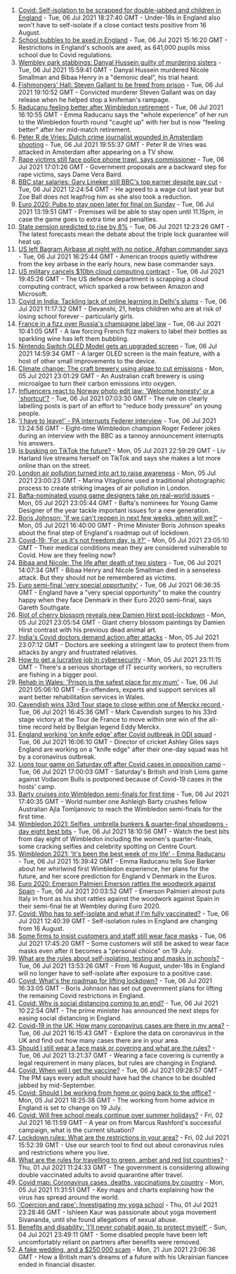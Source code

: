 1. [Covid: Self-isolation to be scrapped for double-jabbed and children in England](https://www.bbc.co.uk/news/uk-57733276) - Tue, 06 Jul 2021 18:27:40 GMT - Under-18s in England also won't have to self-isolate if a close contact tests positive from 16 August.
2. [School bubbles to be axed in England](https://www.bbc.co.uk/news/education-57736739) - Tue, 06 Jul 2021 15:16:20 GMT - Restrictions in England's schools are axed, as 641,000 pupils miss school due to Covid regulations.
3. [Wembley park stabbings: Danyal Hussein guilty of murdering sisters](https://www.bbc.co.uk/news/uk-england-london-57721663) - Tue, 06 Jul 2021 15:59:41 GMT - Danyal Hussein murdered Nicole Smallman and Bibaa Henry in a "demonic deal", his trial heard.
4. [Fishmongers' Hall: Steven Gallant to be freed from prison](https://www.bbc.co.uk/news/uk-england-london-57742691) - Tue, 06 Jul 2021 19:10:52 GMT - Convicted murderer Steven Gallant was on day release when he helped stop a knifeman's rampage.
5. [Raducanu feeling better after Wimbledon retirement](https://www.bbc.co.uk/sport/tennis/57737252) - Tue, 06 Jul 2021 16:10:55 GMT - Emma Raducanu says the "whole experience" of her run to the Wimbledon fourth round "caught up" with her but is now "feeling better" after her mid-match retirement.
6. [Peter R de Vries: Dutch crime journalist wounded in Amsterdam shooting](https://www.bbc.co.uk/news/world-europe-57743233) - Tue, 06 Jul 2021 19:55:37 GMT - Peter R de Vries was attacked in Amsterdam after appearing on a TV show.
7. [Rape victims still face police phone trawl, says commissioner](https://www.bbc.co.uk/news/education-57738550) - Tue, 06 Jul 2021 17:01:26 GMT - Government proposals are a backward step for rape victims, says Dame Vera Baird.
8. [BBC star salaries: Gary Lineker still BBC's top earner despite pay cut](https://www.bbc.co.uk/news/entertainment-arts-57722068) - Tue, 06 Jul 2021 12:24:54 GMT - He agreed to a wage cut last year but Zoe Ball does not leapfrog him as she also took a reduction.
9. [Euro 2020: Pubs to stay open later for final on Sunday](https://www.bbc.co.uk/news/uk-politics-57736417) - Tue, 06 Jul 2021 13:19:51 GMT - Premises will be able to stay open until 11.15pm, in case the game goes to extra time and penalties.
10. [State pension predicted to rise by 8%](https://www.bbc.co.uk/news/business-57734805) - Tue, 06 Jul 2021 12:23:26 GMT - The latest forecasts mean the debate about the triple lock guarantee will heat up.
11. [US left Bagram Airbase at night with no notice, Afghan commander says](https://www.bbc.co.uk/news/world-asia-57682290) - Tue, 06 Jul 2021 16:25:44 GMT - American troops quietly withdrew from the key airbase in the early hours, new base commander says.
12. [US military cancels $10bn cloud computing contract](https://www.bbc.co.uk/news/business-57739636) - Tue, 06 Jul 2021 19:45:26 GMT - The US defence department is scrapping a cloud computing contract, which sparked a row between Amazon and Microsoft.
13. [Covid in India: Tackling lack of online learning in Delhi's slums](https://www.bbc.co.uk/news/newsbeat-57671944) - Tue, 06 Jul 2021 11:17:32 GMT - Devanshi, 21, helps children who are at risk of losing school forever - particularly girls.
14. [France in a fizz over Russia's champagne label law](https://www.bbc.co.uk/news/world-europe-57733684) - Tue, 06 Jul 2021 10:41:05 GMT - A law forcing French fizz makers to label their bottles as sparkling wine has left them bubbling.
15. [Nintendo Switch OLED Model gets an upgraded screen](https://www.bbc.co.uk/news/technology-57734949) - Tue, 06 Jul 2021 14:59:34 GMT - A larger OLED screen is the main feature, with a host of other small improvements to the device.
16. [Climate change: The craft brewery using algae to cut emissions](https://www.bbc.co.uk/news/world-australia-57675513) - Mon, 05 Jul 2021 23:01:29 GMT - An Australian craft brewery is using microalgae to turn their carbon emissions into oxygen.
17. [Influencers react to Norway photo edit law: 'Welcome honesty' or a 'shortcut'?](https://www.bbc.co.uk/news/newsbeat-57721080) - Tue, 06 Jul 2021 07:03:30 GMT - The rule on clearly labelling posts is part of an effort to "reduce body pressure" on young people.
18. ['I have to leave!' - PA interrupts Federer interview](https://www.bbc.co.uk/sport/av/tennis/57739072) - Tue, 06 Jul 2021 13:24:56 GMT - Eight-time Wimbledon champion Roger Federer jokes during an interview with the BBC as a tannoy announcement interrupts his answers.
19. [Is busking on TikTok the future?](https://www.bbc.co.uk/news/entertainment-arts-57728507) - Mon, 05 Jul 2021 22:59:29 GMT - Liv Harland live streams herself on TikTok and says she makes a lot more online than on the street.
20. [London air pollution turned into art to raise awareness](https://www.bbc.co.uk/news/in-pictures-56986767) - Mon, 05 Jul 2021 23:00:23 GMT - Marina Vitaglione used a traditional photographic process to create striking images of air pollution in London.
21. [Bafta-nominated young game designers take on real-world issues](https://www.bbc.co.uk/news/uk-england-dorset-57688109) - Mon, 05 Jul 2021 23:05:44 GMT - Bafta's nominees for Young Game Designer of the year tackle important issues for a new generation.
22. [Boris Johnson: 'If we can't reopen in next few weeks, when will we?'](https://www.bbc.co.uk/news/uk-57728217) - Mon, 05 Jul 2021 16:40:00 GMT - Prime Minister Boris Johnson speaks about the final step of England's roadmap out of lockdown.
23. [Covid-19: 'For us it's not freedom day, is it?'](https://www.bbc.co.uk/news/uk-57643063) - Mon, 05 Jul 2021 23:05:10 GMT - Their medical conditions mean they are considered vulnerable to Covid. How are they feeling now?
24. [Bibaa and Nicole: The life after death of two sisters](https://www.bbc.co.uk/news/uk-england-london-57679755) - Tue, 06 Jul 2021 14:07:34 GMT - Bibaa Henry and Nicole Smallman died in a senseless attack. But they should not be remembered as victims.
25. [Euro semi-final 'very special opportunity'](https://www.bbc.co.uk/sport/football/57725655) - Tue, 06 Jul 2021 06:36:35 GMT - England have a "very special opportunity" to make the country happy when they face Denmark in their Euro 2020 semi-final, says Gareth Southgate.
26. [Riot of cherry blossom reveals new Damien Hirst post-lockdown](https://www.bbc.co.uk/news/world-europe-57720365) - Mon, 05 Jul 2021 23:05:54 GMT - Giant cherry blossom paintings by Damien Hirst contrast with his previous dead animal art.
27. [India's Covid doctors demand action after attacks](https://www.bbc.co.uk/news/world-asia-india-57648320) - Mon, 05 Jul 2021 23:07:12 GMT - Doctors are seeking a stringent law to protect them from attacks by angry and frustrated relatives.
28. [How to get a lucrative job in cybersecurity](https://www.bbc.co.uk/news/business-57663096) - Mon, 05 Jul 2021 23:11:15 GMT - There's a serious shortage of IT security workers, so recruiters are fishing in a bigger pool.
29. [Rehab in Wales: 'Prison is the safest place for my mum'](https://www.bbc.co.uk/news/uk-wales-57720484) - Tue, 06 Jul 2021 05:06:10 GMT - Ex-offenders, experts and support services all want better rehabilitation services in Wales.
30. [Cavendish wins 33rd Tour stage to close within one of Merckx record ](https://www.bbc.co.uk/sport/cycling/57729678) - Tue, 06 Jul 2021 16:45:36 GMT - Mark Cavendish surges to his 33rd stage victory at the Tour de France to move within one win of the all-time record held by Belgian legend Eddy Merckx.
31. [England working 'on knife edge' after Covid outbreak in ODI squad](https://www.bbc.co.uk/sport/cricket/57739919) - Tue, 06 Jul 2021 16:06:10 GMT - Director of cricket Ashley Giles says England are working on a "knife edge" after their one-day squad was hit by a coronavirus outbreak.
32. [Lions tour game on Saturday off after Covid cases in opposition camp](https://www.bbc.co.uk/sport/rugby-union/57741576) - Tue, 06 Jul 2021 17:00:03 GMT - Saturday's British and Irish Lions game against Vodacom Bulls is postponed because of Covid-19 cases in the hosts' camp.
33. [Barty cruises into Wimbledon semi-finals for first time](https://www.bbc.co.uk/sport/tennis/57737313) - Tue, 06 Jul 2021 17:40:35 GMT - World number one Ashleigh Barty crushes fellow Australian Ajla Tomljanovic to reach the Wimbledon semi-finals for the first time.
34. [Wimbledon 2021: Selfies, umbrella bunkers & quarter-final showdowns - day eight best bits](https://www.bbc.co.uk/sport/av/tennis/57742552) - Tue, 06 Jul 2021 18:10:56 GMT - Watch the best bits from day eight of Wimbledon including the women's quarter-finals, some cracking selfies and celebrity spotting on Centre Court.
35. [Wimbledon 2021: 'It's been the best week of my life' - Emma Raducanu](https://www.bbc.co.uk/sport/av/tennis/57739078) - Tue, 06 Jul 2021 15:39:42 GMT - Emma Raducanu tells Sue Barker about her whirlwind first Wimbledon experience, her plans for the future, and her score prediction for England v Denmark in the Euros.
36. [Euro 2020: Emerson Palmieri Emerson rattles the woodwork against Spain](https://www.bbc.co.uk/sport/av/football/57743588) - Tue, 06 Jul 2021 20:03:52 GMT - Emerson Palmieri almost puts Italy in front as his shot rattles against the woodwork against Spain in their semi-final tie at Wembley during Euro 2020.
37. [Covid: Who has to self-isolate and what if I'm fully vaccinated?](https://www.bbc.co.uk/news/explainers-54239922) - Tue, 06 Jul 2021 12:40:39 GMT - Self-isolation rules in England are changing from 16 August.
38. [Some firms to insist customers and staff still wear face masks](https://www.bbc.co.uk/news/business-57677159) - Tue, 06 Jul 2021 17:45:20 GMT - Some customers will still be asked to wear face masks even after it becomes a "personal choice" on 19 July.
39. [What are the rules about self-isolating, testing and masks in schools?](https://www.bbc.co.uk/news/education-51643556) - Tue, 06 Jul 2021 13:53:26 GMT - From 16 August, under-18s in England will no longer have to self-isolate after exposure to a positive case.
40. [Covid: What's the roadmap for lifting lockdown?](https://www.bbc.co.uk/news/explainers-52530518) - Tue, 06 Jul 2021 16:33:05 GMT - Boris Johnson has set out government plans for lifting the remaining Covid restrictions in England.
41. [Covid: Why is social distancing coming to an end?](https://www.bbc.co.uk/news/uk-51506729) - Tue, 06 Jul 2021 10:22:54 GMT - The prime minister has announced the next steps for easing social distancing in England.
42. [Covid-19 in the UK: How many coronavirus cases are there in my area?](https://www.bbc.co.uk/news/uk-51768274) - Tue, 06 Jul 2021 16:15:43 GMT - Explore the data on coronavirus in the UK and find out how many cases there are in your area.
43. [Should I still wear a face mask or covering and what are the rules?](https://www.bbc.co.uk/news/health-51205344) - Tue, 06 Jul 2021 13:21:37 GMT - Wearing a face covering is currently a legal requirement in many places, but rules are changing in England.
44. [Covid: When will I get the vaccine?](https://www.bbc.co.uk/news/health-55045639) - Tue, 06 Jul 2021 09:28:57 GMT - The PM says every adult should have had the chance to be doubled jabbed by mid-September.
45. [Covid: Should I be working from home or going back to the office?](https://www.bbc.co.uk/news/business-52567567) - Mon, 05 Jul 2021 18:25:38 GMT - The working from home advice in England is set to change on 19 July.
46. [Covid: Will free school meals continue over summer holidays?](https://www.bbc.co.uk/news/explainers-53053337) - Fri, 02 Jul 2021 16:11:59 GMT - A year on from Marcus Rashford's successful campaign, what is the current situation?
47. [Lockdown rules: What are the restrictions in your area?](https://www.bbc.co.uk/news/uk-54373904) - Fri, 02 Jul 2021 15:52:39 GMT - Use our search tool to find out about coronavirus rules and restrictions where you live.
48. [What are the rules for travelling to green, amber and red list countries?](https://www.bbc.co.uk/news/explainers-52544307) - Thu, 01 Jul 2021 11:24:33 GMT - The government is considering allowing double vaccinated adults to avoid quarantine after travel.
49. [Covid map: Coronavirus cases, deaths, vaccinations by country](https://www.bbc.co.uk/news/world-51235105) - Mon, 05 Jul 2021 11:31:51 GMT - Key maps and charts explaining how the virus has spread around the world.
50. ['Coercion and rape': Investigating my yoga school](https://www.bbc.co.uk/news/world-asia-india-57400014) - Thu, 01 Jul 2021 23:28:46 GMT - Ishleen Kaur was passionate about yoga movement Sivananda, until she found allegations of sexual abuse.
51. [Benefits and disability: 'I'll never cohabit again, to protect myself'](https://www.bbc.co.uk/news/disability-57482418) - Sun, 04 Jul 2021 23:49:11 GMT - Some disabled people have been left uncomfortably reliant on partners after benefits were removed.
52. [A fake wedding, and a $250,000 scam](https://www.bbc.co.uk/news/world-europe-57358241) - Mon, 21 Jun 2021 23:06:36 GMT - How a British man's dreams of a future with his Ukrainian fiancee ended in financial disaster.
